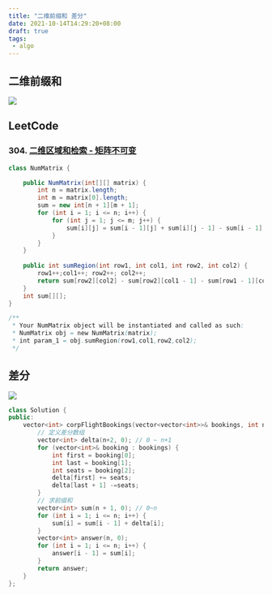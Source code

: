 ```yaml
---
title: "二维前缀和 差分"
date: 2021-10-14T14:29:20+08:00
draft: true
tags:
 - algo
---
```


## 二维前缀和
![](https://gtd-imgs-md.oss-cn-beijing.aliyuncs.com/imgs/20211014143156.png)

## LeetCode

### 304. [二维区域和检索 - 矩阵不可变](https://leetcode-cn.com/problems/range-sum-query-2d-immutable/)

```java
class NumMatrix {

    public NumMatrix(int[][] matrix) {
        int n = matrix.length;
        int m = matrix[0].length;
        sum = new int[n + 1][m + 1];
        for (int i = 1; i <= n; i++) {
            for (int j = 1; j <= m; j++) {
                sum[i][j] = sum[i - 1][j] + sum[i][j - 1] - sum[i - 1][j - 1] + matrix[i - 1][j - 1];
            }
        }
    }
    
    public int sumRegion(int row1, int col1, int row2, int col2) {
        row1++;col1++; row2++; col2++;
        return sum[row2][col2] - sum[row2][col1 - 1] - sum[row1 - 1][col2] + sum[row1 - 1][col1 - 1];
    }
    int sum[][];
}

/**
 * Your NumMatrix object will be instantiated and called as such:
 * NumMatrix obj = new NumMatrix(matrix);
 * int param_1 = obj.sumRegion(row1,col1,row2,col2);
 */
```

## 差分
![](https://gtd-imgs-md.oss-cn-beijing.aliyuncs.com/imgs/20211014145838.png)

```cpp
class Solution {
public:
    vector<int> corpFlightBookings(vector<vector<int>>& bookings, int n) {
        // 定义差分数组
        vector<int> delta(n+2, 0); // 0 ~ n+1
        for (vector<int>& booking : bookings) {
            int first = booking[0];
            int last = booking[1];
            int seats = booking[2];
            delta[first] += seats;
            delta[last + 1] -=seats;
        }
        // 求前缀和
        vector<int> sum(n + 1, 0); // 0~n
        for (int i = 1; i <= n; i++) {
            sum[i] = sum[i - 1] + delta[i];
        }
        vector<int> answer(n, 0);
        for (int i = 1; i <= n; i++) {
            answer[i - 1] = sum[i];
        }
        return answer;
    }
};
```